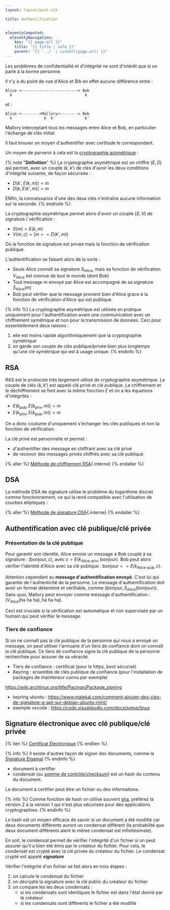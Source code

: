 ```yaml
---
layout: layout/post.njk

title: Authentification


eleventyComputed:
  eleventyNavigation:
    key: "{{ page.url }}"
    title: "{{ title | safe }}"
    parent: "{{ '../' | siteUrl(page.url) }}"
---
```


Les problèmes de confidentialité et d'intégrité ne sont d'intérêt que si on parle à la bonne personne.

Il n'y a du point de vue d'Alice et Bib en effet aucune différence entre :

```
Alice <-------------------------> Bob
  k                                k
```

et :

```
Alice <-------->Mallory<--------> Bob
  k              k  k'             k' 
```

Mallory interceptant tous les messages entre Alice et Bob, en particulier l'échange de clés initial.

Il faut trouver un moyen d'authentifier avec certitude le correspondant.

Un moyen de parvenir à cela est la [cryptographie asymétrique](https://fr.wikipedia.org/wiki/Cryptographie_asym%C3%A9trique) :

{% note "**Définition**" %}
La cryptographie asymétrique est un chiffre $(E, D)$ qui permet, avec un couple $(k, k')$ de clés d'avoir les deux conditions d'intégrité suivante, de façon sécurisée :

- $D(k', E(k, m)) = m$
- $D(k, E(k', m)) = m$

ENfin, la connaissance d'une des deux clés n'entraîne aucune information sur la seconde.
{% endnote %}

La cryptographie asymétrique permet alors d'avoir un couple $(S, V)$ de signature / vérification :

- $S(m) = E(k, m)$
- $V(m, c) = (m == D(k', m))$

Où la fonction de signature est privée mais la fonction de vérification publique.

L'authentification se faisant alors de la sorte :

- Seule Alice connaît sa signature $S_{\text{Alice}}$, mais sa fonction de vérification $V_{\text{Alice}}$ est connue de tout le monde (dont Bob)
- Tout message $m$ envoyé par Alice est accompagné de sa signature $S_{\text{Alice}}(m)$
- Bob peut vérifier que le message provient bien d'Alice grace à la fonction de vérification d'Alice qui est publique.

{% info %}
La cryptographie asymétrique est utilisée en pratique uniquement pour l'authentification avant une communication avec un chiffrement symétrique et non pour la transmission de données. Ceci pour essentiellement deux raisons :

1. elle est moins rapide algorithmiquement que la cryptographie symétrique
2. on garde son couple de clés publique/privée bien plus longtemps qu'une clé symétrique qui est à usage unique.
{% endinfo %}

## RSA

RAS est le protocole très largement utilisé de cryptographie asymétrique. Le couple de clés $(k, k')$ est appelé clé privé et clé publique. Le chiffrement et le déchiffrement se font avec la même fonction $E$ et on a les équations d'intégrités :

- $E(k_\text{pub}, E(k_\text{priv}, m)) = m$
- $E(k_\text{priv}, E(k_\text{pub}, m)) = m$

On a donc coutume d'uniquement s'échanger les clés publiques et non la fonction de vérification.

La clé privé est personnelle et permet :

- d'authentifier des message en chiffrant avec sa clé privé
- de recevoir des messages privés chiffrés avec sa clé publique

{% aller %}
[Méthode de chiffrement RSA](./RSA){.interne}
{% endaller %}

## DSA

La méthode DSA de signature utilise le problème du logarithme discret comme fonctionnement, ce qui la rend compatible avec l'utilisation de courbes elliptiques :

{% aller %}
[Méthode de signature DSA](./RSA){.interne}
{% endaller %}

## <span id="authentification"></span> Authentification avec clé publique/clé privée

### Présentation de la clé publique

Pour garantir son identité, Alice envoie un message à Bob couplé à sa signature : $(\text{bonjour}, c)$, avec $c = E(k_\text{Alice-priv}, \text{bonjour})$. Bob peut alors vérifier l'identité d'Alice avec sa clé publique : $\text{bonjour} == E(k_\text{Alice-pub}, c)$.

Attention cependant au **message d'authentification envoyé**. C'est lui qui garantie de l'authenticité de la personne. Le message d'authentification doit avoir un format déterminé et vérifiable, comme $(\text{bonjour}, S_{\text{Alice}}(\text{bonjour}))$. Sans quoi,
Mallory peut envoyer comme message d'authentification : $(V_{\text{Alice}}(\text{ha ha ha}), \text{ha ha ha})$.

Ceci est cruciale si la vérification est automatique et non supervisée par un humain qui peut vérifier le message.

### Tiers de confiance

Si on ne connaît pas la clé publique de la personne qui nous a envoyé un message, on peut utiliser l'annuaire d'un tiers de confiance dont on connaît la clé publique. Ce tiers de confiance signe la clé publique de la personne recherchée pour assurer de sa véracité.

- Tiers de confiance : certificat (pour le https, boot sécurisé)
- Keyring : ensemble de clés publique de confiance (pour l'installation de packages de mainteneur connu par exemple)

<https://wiki.archlinux.org/title/Pacman/Package_signing>

- keyring ubuntu : <https://www.malekal.com/comment-ajouter-des-cles-de-signature-a-apt-sur-debian-ubuntu-mint/>
- exemple vscode : <https://code.visualstudio.com/docs/setup/linux>

## <span id="signature"></span> Signature électronique avec clé publique/clé privée

{% lien %}
[Certificat Électronique](https://fr.wikipedia.org/wiki/Certificat_%C3%A9lectronique)
{% endlien %}

{% info %}
Il existe d'autres façon de signer des documents, comme la
[Signature Elgamal](https://en.wikipedia.org/wiki/ElGamal_signature_scheme)
{% endinfo %}

- document à certifier
- condensat (ou [somme de contrôle/checksum](https://fr.wikipedia.org/wiki/Somme_de_contr%C3%B4le)) est un hash du contenu du document.

Le document à certifier peut être un fichier ou des informations.

{% info %}
Comme fonction de hash on utilise souvent [sha](https://fr.wikipedia.org/wiki/Secure_Hash_Algorithm), préférez la version 2 à la version 1 qui n'est plus sécurisée pour des applications cryptographies.
{% endinfo %}

Le hash est un moyen efficace de savoir si un document a été modifié car deux documents différents auront un condensat différent (la probabilité que deux document différents aient le même condensat est infinitésimale).

En soit, le condensat permet de vérifier l'intégrité d'un fichier si on peut assurer qu'il a bien été émis par le créateur du fichier. Pour cela, le condensat est crypté avec la clé privée du créateur du fichier. Le condensat crypté est appelé ***signature***

Vérifier l'intégrité d'un fichier se fait alors en trois étapes :

1. on calcule le condensat du fichier
2. on décrypte la signature avec la clé public du créateur du fichier
3. on compare les les deux condensats :
   - si les condensats sont identiques le fichier est dans l'état donné par le créateur
   - si les condensats sont différents le fichier a été modifié
